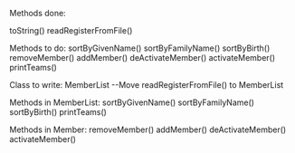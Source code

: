 Methods done:

toString()
readRegisterFromFile()

Methods to do:
sortByGivenName()
sortByFamilyName()
sortByBirth()
removeMember()
addMember()
deActivateMember()
activateMember()
printTeams()

Class to write:
MemberList
--Move readRegisterFromFile() to MemberList

Methods in MemberList:
sortByGivenName()
sortByFamilyName()
sortByBirth()
printTeams()

Methods in Member:
removeMember()
addMember()
deActivateMember()
activateMember()

